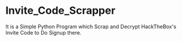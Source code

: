 # Invite_Code_Scrapper
It is a Simple Python Program which Scrap and Decrypt HackTheBox's Invite Code to Do Signup there.
